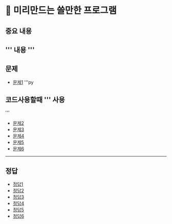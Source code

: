 # 📘 미리만드는 쓸만한 프로그램

## 중요 내용
'''
내용
'''
------------------------------------
## 문제
- [문제1](#정답1)
'''py
## 코드사용할때 ''' 사용 
'''
- [문제2](#정답2)
- [문제3](#정답3)
- [문제4](#정답4)
- [문제5](#정답5)
- [문제6](#정답6)

-------------------------------------------

## 정답
- [정답1](#문제1)
- [정답2](#문제2)
- [정답3](#문제3)
- [정답4](#문제4)
- [정답5](#문제5)
- [정답6](#문제6)
